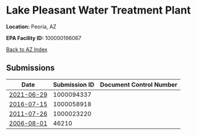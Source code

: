 # Lake Pleasant Water Treatment Plant

**Location:** Peoria, AZ

**EPA Facility ID:** 100000196067

[Back to AZ Index](../../index.md)

## Submissions

| Date | Submission ID | Document Control Number |
|------|--------------|-------------------------|
| [2021-06-29](submissions/1000094337.md) | 1000094337 |  |
| [2016-07-15](submissions/1000058918.md) | 1000058918 |  |
| [2011-07-26](submissions/1000023220.md) | 1000023220 |  |
| [2006-08-01](submissions/46210.md) | 46210 |  |
